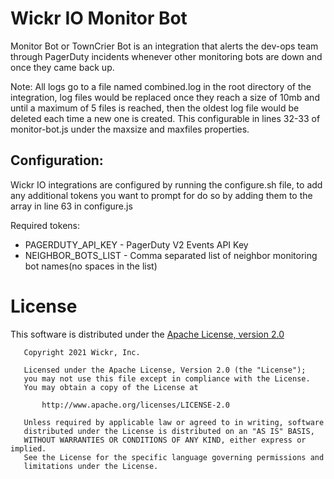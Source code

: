 # Wickr IO Monitor Bot
Monitor Bot or TownCrier Bot is an integration that alerts the dev-ops team through PagerDuty incidents whenever other monitoring bots are down and once they came back up.

Note: All logs go to a file named combined.log in the root directory of the integration, log files would be replaced once they reach a size of 10mb and until a maximum of 5 files is reached, then the oldest log file would be deleted each time a new one is created. This configurable in lines 32-33 of monitor-bot.js under the maxsize and maxfiles properties.

## Configuration:
Wickr IO integrations are configured by running the configure.sh file,
to add any additional tokens you want to prompt for do so by adding them to the array in line 63 in configure.js

Required tokens:
- PAGERDUTY_API_KEY - PagerDuty V2 Events API Key
- NEIGHBOR_BOTS_LIST - Comma separated list of neighbor monitoring bot names(no spaces in the list)

# License

This software is distributed under the [Apache License, version 2.0](https://www.apache.org/licenses/LICENSE-2.0.html)

```
   Copyright 2021 Wickr, Inc.

   Licensed under the Apache License, Version 2.0 (the "License");
   you may not use this file except in compliance with the License.
   You may obtain a copy of the License at

       http://www.apache.org/licenses/LICENSE-2.0

   Unless required by applicable law or agreed to in writing, software
   distributed under the License is distributed on an "AS IS" BASIS,
   WITHOUT WARRANTIES OR CONDITIONS OF ANY KIND, either express or implied.
   See the License for the specific language governing permissions and
   limitations under the License.
```
